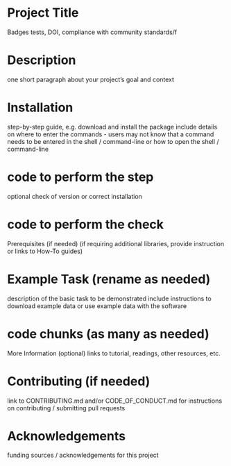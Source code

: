 # Project Title
Badges
tests, DOI, compliance with community standards/f

# Description
one short paragraph about your project’s goal and context

# Installation
step-by-step guide, e.g. download and install the package include details on where to enter the commands - users may not know that a command needs to be entered in the shell / command-line or how to open the shell / command-line

# code to perform the step
optional check of version or correct installation

# code to perform the check
Prerequisites (if needed)
(if requiring additional libraries, provide instruction or links to How-To guides)

# Example Task (rename as needed)
description of the basic task to be demonstrated include instructions to download example data or use example data with the software

# code chunks (as many as needed)
More Information (optional)
links to tutorial, readings, other resources, etc.

# Contributing (if needed)
link to CONTRIBUTING.md and/or CODE_OF_CONDUCT.md for instructions on contributing / submitting pull requests

# Acknowledgements
funding sources / acknowledgements for this project



